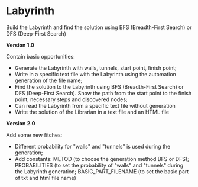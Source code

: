 # Labyrinth
Build the Labyrinth and find the solution using BFS (Breadth-First Search) or DFS (Deep-First Search)

**Version 1.0** 

Contain basic opportunities:

  - Generate the Labyrinth with walls, tunnels, start point, finish point;
  - Write in a specific text file with the Labyrinth using the automation generation of the file name;
  - Find the solution to the Labyrinth using BFS (Breadth-First Search) or DFS (Deep-First Search). Show the path from the start point to the finish point, necessary steps and discovered nodes;
  - Can read the Labyrinth from a specific text file without generation
  - Write the solution of the Librarian in a text file and an HTML file

**Version 2.0**

Add some new fitches:

- Different probability for  "walls" and "tunnels" is used  during the generation;
- Add constants: 
    METOD (to choose the generation method BFS or DFS);
    PROBABILITIES (to set the probability of "walls" and "tunnels" during the Labyrinth generation;
    BASIC_PART_FILENAME (to set the basic part of txt and html file name)
  
